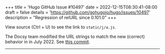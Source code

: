 +++
title = 'Hugo GitHub Issue #10497'
date = 2022-12-15T08:30:41-08:00
draft = false
details = 'https://github.com/gohugoio/hugo/issues/10497'
description = "Regression of relURL since 0.101.0"
+++

View source (Ctrl + U) to see the link to `static/j/a.js`.

The Docsy team modified the URL strings to match the new (correct) behavior in in July 2022. See [this commit](https://github.com/google/docsy/commit/6d665368b5838f38b0a9da107c85c339e46a7dee).

---
